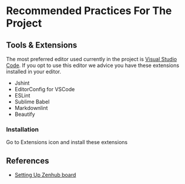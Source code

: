 # Recommended Practices For The Project

## Tools & Extensions

The most preferred editor used currently in the project is [Visual Studio Code](https://code.visualstudio.com/). If you opt to use this editor we advice you
have these extensions installed in your editor.

- Jshint
- EditorConfig for VSCode
- ESLint
- Sublime Babel
- Markdownlint
- Beautify

### Installation

Go to Extensions icon and install these extensions

## References

- [Setting Up Zenhub board](https://www.zenhub.com/guides/setup-my-zenhub-boards)